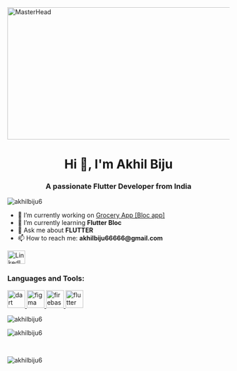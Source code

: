 <img src="https://i.pinimg.com/564x/b9/cc/6a/b9cc6afeee79bfda1f6594e6171b75ba.jpg" alt="MasterHead" width="1280" height="300">

<h1 align="center">Hi 👋, I'm Akhil Biju</h1>
<h3 align="center">A passionate Flutter Developer from India</h3>

<p align="left">
  <img src="https://komarev.com/ghpvc/?username=akhilbiju6&label=Profile%20views&color=0e75b6&style=flat" alt="akhilbiju6" />
</p>

<ul>
  <li>🔭 I’m currently working on <a href="https://github.com/akhilbiju6/bloc_first_project.git">Grocery App [Bloc app]</a></li>
  <li>🌱 I’m currently learning <strong>Flutter Bloc</strong></li>
  <li>💬 Ask me about <strong>FLUTTER</strong></li>
  <li>📫 How to reach me: <strong>akhilbiju66666@gmail.com</strong></li>
</ul>

<div style="display: flex; justify-content: space-between;">
  <div>
    <a href="https://linkedin.com/in/akhil-biju" target="_blank">
      <img src="https://raw.githubusercontent.com/rahuldkjain/github-profile-readme-generator/master/src/images/icons/Social/linked-in-alt.svg" alt="LinkedIn" height="30" width="40" />
    </a>
  </div>
</div>

<h3 align="left">Languages and Tools:</h3>
<p align="left">
  <a href="https://dart.dev" target="_blank" rel="noreferrer">
    <img src="https://www.vectorlogo.zone/logos/dartlang/dartlang-icon.svg" alt="dart" width="40" height="40"/>
  </a>
  <a href="https://www.figma.com/" target="_blank" rel="noreferrer">
    <img src="https://www.vectorlogo.zone/logos/figma/figma-icon.svg" alt="figma" width="40" height="40"/>
  </a>
  <a href="https://firebase.google.com/" target="_blank" rel="noreferrer">
    <img src="https://www.vectorlogo.zone/logos/firebase/firebase-icon.svg" alt="firebase" width="40" height="40"/>
  </a>
  <a href="https://flutter.dev" target="_blank" rel="noreferrer">
    <img src="https://www.vectorlogo.zone/logos/flutterio/flutterio-icon.svg" alt="flutter" width="40" height="40"/>
  </a>
</p>

<p>
  <img align="left" src="https://github-readme-stats.vercel.app/api/top-langs?username=akhilbiju6&show_icons=true&locale=en&layout=compact" alt="akhilbiju6" />
</p>

<p>&nbsp;</p>

<p>
  <img align="center" src="https://github-readme-stats.vercel.app/api?username=akhilbiju6&show_icons=true&locale=en" alt="akhilbiju6" />
</p>

<p>&nbsp;</p>

<p>
  <img align="center" src="https://github-readme-streak-stats.herokuapp.com/?user=akhilbiju6&" alt="akhilbiju6" />
</p>
